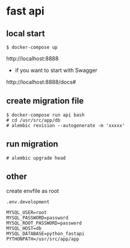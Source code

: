 # fast api

## local start

```
$ docker-compose up
```

http://localhost:8888

- if you want to start with Swagger

http://localhost:8888/docs#

## create migration file

```
$ docker-compose run api bash
# cd /usr/src/app/db
# alembic revision --autogenerate -m 'xxxxx'
```

## run migration

```
# alembic upgrade head
```

## other

create envfile as root

```
.env.development

MYSQL_USER=root
MYSQL_PASSWORD=password
MYSQL_ROOT_PASSWORD=password
MYSQL_HOST=db
MYSQL_DATABASE=python_fastapi
PYTHONPATH=/usr/src/app/app
```
